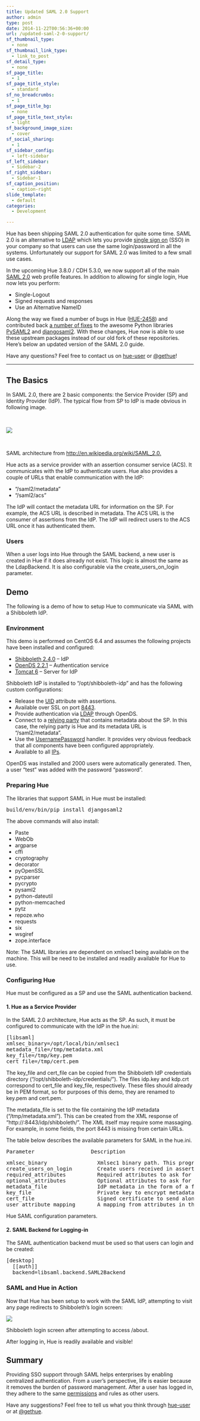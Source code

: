 ```yaml
---
title: Updated SAML 2.0 Support
author: admin
type: post
date: 2014-11-22T00:56:36+00:00
url: /updated-saml-2-0-support/
sf_thumbnail_type:
  - none
sf_thumbnail_link_type:
  - link_to_post
sf_detail_type:
  - none
sf_page_title:
  - 1
sf_page_title_style:
  - standard
sf_no_breadcrumbs:
  - 1
sf_page_title_bg:
  - none
sf_page_title_text_style:
  - light
sf_background_image_size:
  - cover
sf_social_sharing:
  - 1
sf_sidebar_config:
  - left-sidebar
sf_left_sidebar:
  - Sidebar-2
sf_right_sidebar:
  - Sidebar-1
sf_caption_position:
  - caption-right
slide_template:
  - default
categories:
  - Development

---
```

Hue has been shipping SAML 2.0 authentication for quite some time. SAML 2.0 is an alternative to [LDAP][1] which lets you provide [single sign on][2] (SSO) in your company so that users can use the same login/password in all the systems. Unfortunately our support for SAML 2.0 was limited to a few small use cases.

In the upcoming Hue 3.8.0 / CDH 5.3.0, we now support all of the main [SAML 2.0][3] web profile features. In addition to allowing for single login, Hue now lets you perform:

  * Single-Logout
  * Signed requests and responses
  * Use an Alternative NameID

Along the way we fixed a number of bugs in Hue ([HUE-2458][4]) and contributed back [a number of fixes][5] to the awesome Python libraries [PySAML2][6] and [djangosaml2][7]. With these changes, Hue now is able to use these upstream packages instead of our old fork of these repositories. Here’s below an updated version of the SAML 2.0 guide.

Have any questions? Feel free to contact us on [hue-user][8] or [@gethue][9]!

* * *

## **The Basics**

In SAML 2.0, there are 2 basic components: the Service Provider (SP) and Identity Provider (IdP). The typical flow from SP to IdP is made obvious in following image.

&nbsp;

[<img src="https://cdn.gethue.com/uploads/2014/11/WHL7QgcaoXi8PB71tkNHeqFSin4UzdPtvJdcX6-YauDxnP3tlTzUpDXM-RkO6twS07JEH1Xka1F-OfodIjCSr2E7ueyKRxb0tL8tHq0njdh1_ecoVYDv9min.png"  />][10]

&nbsp;

SAML architecture from <http://en.wikipedia.org/wiki/SAML_2.0.>

Hue acts as a service provider with an assertion consumer service (ACS). It communicates with the IdP to authenticate users. Hue also provides a couple of URLs that enable communication with the IdP:

  * “/saml2/metadata”
  * “/saml2/acs”

The IdP will contact the metadata URL for information on the SP. For example, the ACS URL is described in metadata. The ACS URL is the consumer of assertions from the IdP. The IdP will redirect users to the ACS URL once it has authenticated them.

### **Users**

When a user logs into Hue through the SAML backend, a new user is created in Hue if it does already not exist. This logic is almost the same as the LdapBackend. It is also configurable via the create_users_on_login parameter.

## **Demo**

The following is a demo of how to setup Hue to communicate via SAML with a Shibboleth IdP.

### **Environment**

This demo is performed on CentOS 6.4 and assumes the following projects have been installed and configured:

  * [Shibboleth 2.4.0][11] – IdP
  * [OpenDS 2.2.1][12] – Authentication service
  * [Tomcat 6][13] – Server for IdP

Shibboleth IdP is installed to “/opt/shibboleth-idp” and has the following custom configurations:

  * Release the [UID][14] attribute with assertions.
  * Available over SSL on port [8443][15].
  * Provide authentication via [LDAP][16] through OpenDS.
  * Connect to a [relying party][17] that contains metadata about the SP. In this case, the relying party is Hue and its metadata URL is “/saml2/metadata”.
  * Use the [UsernamePassword][18] handler. It provides very obvious feedback that all components have been configured appropriately.
  * Available to all [IPs][19].

OpenDS was installed and 2000 users were automatically generated. Then, a user “test” was added with the password “password”.

### **Preparing Hue**

The libraries that support SAML in Hue must be installed:

<pre>build/env/bin/pip install djangosaml2</pre>

The above commands will also install:

  * Paste
  * WebOb
  * argparse
  * cffi
  * cryptography
  * decorator
  * pyOpenSSL
  * pycparser
  * pycrypto
  * pysaml2
  * python-dateutil
  * python-memcached
  * pytz
  * repoze.who
  * requests
  * six
  * wsgiref
  * zope.interface

Note: The SAML libraries are dependent on xmlsec1 being available on the machine. This will be need to be installed and readily available for Hue to use.

### **Configuring Hue**

Hue must be configured as a SP and use the SAML authentication backend.

#### **1. Hue as a Service Provider**

In the SAML 2.0 architecture, Hue acts as the SP. As such, it must be configured to communicate with the IdP in the hue.ini:

<pre>[libsaml]
xmlsec_binary=/opt/local/bin/xmlsec1
metadata_file=/tmp/metadata.xml
key_file=/tmp/key.pem
cert_file=/tmp/cert.pem</pre>

The key_file and cert_file can be copied from the Shibboleth IdP credentials directory (“/opt/shibboleth-idp/credentials/”). The files idp.key and kdp.crt correspond to cert_file and key_file, respectively. These files should already be in PEM format, so for purposes of this demo, they are renamed to key.pem and cert.pem.

The metadata_file is set to the file containing the IdP metadata (“/tmp/metadata.xml”). This can be created from the XML response of “http://<SHIBBOLETH HOST>:8443/idp/shibboleth/”. The XML itself may require some massaging. For example, in some fields, the port 8443 is missing from certain URLs.

The table below describes the available parameters for SAML in the hue.ini.

<pre>Parameter                  Description</pre>

<pre>xmlsec_binary                Xmlsec1 binary path. This program should be executable by the user running Hue.
create_users_on_login        Create users received in assertion response upon successful authentication and login.
required_attributes          Required attributes to ask for from IdP.
optional_attributes          Optional attributes to ask for from IdP.
metadata_file                IdP metadata in the form of a file. This is generally an XML file containing metadata that the Identity Provider generates.
key_file                     Private key to encrypt metadata with.
cert_file                    Signed certificate to send along with encrypted metadata.
user_attribute_mapping       A mapping from attributes in the response from the IdP to django user attributes.</pre>

Hue SAML configuration parameters.

#### **2. SAML Backend for Logging-in**

The SAML authentication backend must be used so that users can login and be created:

<pre>[desktop]
  [[auth]]
  backend=libsaml.backend.SAML2Backend</pre>

### **SAML and Hue in Action**

Now that Hue has been setup to work with the SAML IdP, attempting to visit any page redirects to Shibboleth’s login screen:

[<img src="https://cdn.gethue.com/uploads/2014/11/GwmNGDewG9NVYixw20Nu8vudVgaMkSKkmDGunCmyv-blzp1k6UHMHuEMGUeRHMu2LyMFQfzDjL50t6trylgTkPWLRpAr6-dMLv5f8gzjXuBwc6kMeysMnnSL.png"  />][20]

Shibboleth login screen after attempting to access /about.

After logging in, Hue is readily available and visible!

## **Summary**

Providing SSO support through SAML helps enterprises by enabling centralized authentication. From a user’s perspective, life is easier because it removes the burden of password management. After a user has logged in, they adhere to the same [permissions][21] and rules as other users.

Have any suggestions? Feel free to tell us what you think through [hue-user][22] or at [@gethue][23].

 [1]: https://gethue.com/how-ldap-and-saml-integration-with-hue-work/
 [2]: https://gethue.com/single-sign-on-in-hue-with-twitter-and-oauth/ "single sign-on"
 [3]: http://en.wikipedia.org/wiki/Security_Assertion_Markup_Language
 [4]: https://issues.cloudera.org/browse/HUE-2458
 [5]: https://issues.cloudera.org/browse/HUE-2458?focusedCommentId=25115&page=com.atlassian.jira.plugin.system.issuetabpanels:comment-tabpanel#comment-25115
 [6]: https://github.com/rohe/pysaml2
 [7]: https://bitbucket.org/lgs/djangosaml2
 [8]: https://groups.google.com/a/cloudera.org/forum/?fromgroups#!forum/hue-user
 [9]: https://twitter.com/gethue
 [10]: https://cdn.gethue.com/uploads/2014/11/WHL7QgcaoXi8PB71tkNHeqFSin4UzdPtvJdcX6-YauDxnP3tlTzUpDXM-RkO6twS07JEH1Xka1F-OfodIjCSr2E7ueyKRxb0tL8tHq0njdh1_ecoVYDv9min.png
 [11]: http://shibboleth.net/
 [12]: http://opends.java.net/
 [13]: http://tomcat.apache.org/download-60.cgi
 [14]: https://github.com/romainr/hadoop-tutorials-examples/blob/master/hue-saml/shibboleth-conf/attribute-filter.xml#L26
 [15]: https://github.com/romainr/hadoop-tutorials-examples/blob/master/hue-saml/tomcat6-conf/server.xml#L94
 [16]: https://github.com/romainr/hadoop-tutorials-examples/blob/master/hue-saml/shibboleth-conf/login.config#L25
 [17]: https://github.com/romainr/hadoop-tutorials-examples/blob/master/hue-saml/shibboleth-conf/relying-party.xml#L83
 [18]: https://github.com/romainr/hadoop-tutorials-examples/blob/master/hue-saml/shibboleth-conf/handler.xml#L134
 [19]: https://github.com/romainr/hadoop-tutorials-examples/blob/master/hue-saml/tomcat6-conf/web.xml#L117
 [20]: https://cdn.gethue.com/uploads/2014/11/GwmNGDewG9NVYixw20Nu8vudVgaMkSKkmDGunCmyv-blzp1k6UHMHuEMGUeRHMu2LyMFQfzDjL50t6trylgTkPWLRpAr6-dMLv5f8gzjXuBwc6kMeysMnnSL.png
 [21]: http://blog.cloudera.com/blog/2012/12/managing-permissions-in-hue/
 [22]: https://groups.google.com/a/cloudera.org/forum/?fromgroups#%21forum/hue-user
 [23]: https://twitter.com/gethue/

